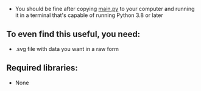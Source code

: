 + You should be fine after copying <a href="https://github.com/scraptechguy/.svgDataExtractor/blob/main/main.py" target="_blank">main.py</a> to your computer and
running it in a terminal that's capable of running Python 3.8 or later

## To even find this useful, you need: 

+ .svg file with data you want in a raw form 

## Required libraries: 

+ None
